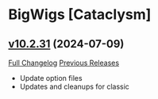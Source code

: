 # BigWigs [Cataclysm]

## [v10.2.31](https://github.com/BigWigsMods/BigWigs_Cataclysm/tree/v10.2.31) (2024-07-09)
[Full Changelog](https://github.com/BigWigsMods/BigWigs_Cataclysm/compare/v10.2.30...v10.2.31) [Previous Releases](https://github.com/BigWigsMods/BigWigs_Cataclysm/releases)

- Update option files  
- Updates and cleanups for classic  
